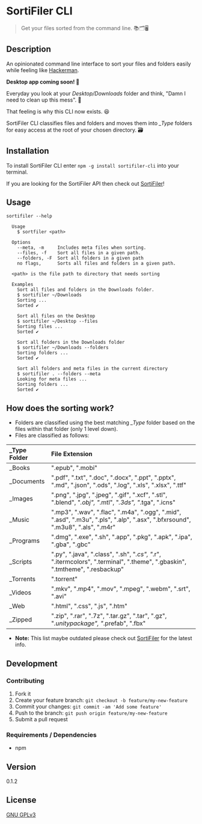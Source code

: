 # SortiFiler CLI

> Get your files sorted from the command line. 📚🗂🖥

## Description
An opinionated command line interface to sort your files and folders easily while feeling like [Hackerman](https://knowyourmeme.com/memes/hackerman).

**Desktop app coming soon! 🚀**

Everyday you look at your *Desktop/Downloads* folder and think, "Damn I need to clean up this mess". 🤦

That feeling is why this CLI now exists. 😆

SortiFiler CLI classifies files and folders and moves them into *\_Type* folders for easy access at the root of your chosen directory. 🗃

## Installation

To install SortiFiler CLI enter `npm -g install sortifiler-cli` into your terminal.

If you are looking for the SortiFiler API then check out [SortiFiler](https://github.com/yougotwill/sortifiler)!

## Usage

```
sortifiler --help

  Usage
    $ sortfiler <path>

  Options
    --meta, -m     Includes meta files when sorting.
    --files, -f    Sort all files in a given path.
    --folders, -F  Sort all folders in a given path
    no flags,      Sorts all files and folders in a given path.

  <path> is the file path to directory that needs sorting

  Examples
    Sort all files and folders in the Downloads folder.
    $ sortifiler ~/Downloads
    Sorting ...
    Sorted ✔

    Sort all files on the Desktop
    $ sortifiler ~/Desktop --files
    Sorting files ...
    Sorted ✔

    Sort all folders in the Downloads folder
    $ sortifiler ~/Downloads --folders
    Sorting folders ...
    Sorted ✔

    Sort all folders and meta files in the current directory
    $ sortifiler . --folders --meta
    Looking for meta files ...
    Sorting folders ...
    Sorted ✔
```

## How does the sorting work?

- Folders are classified using the best matching *_Type* folder based on the files within that folder (only 1 level down).
- Files are classified as follows:

| _Type Folder | File Extension                           |
| :------------- | :--------------------------------------- |
| _Books         | ".epub", ".mobi"                         |
| _Documents     | ".pdf", ".txt", ".doc", ".docx", ".ppt", ".pptx", ".md", ".json", ".ods", ".log", ".xls", ".xlsx", ".ttf" |
| _Images        | ".png", ".jpg", ".jpeg", ".gif", ".xcf", ".stl", ".blend", "*.obj", "*.mtl", "*.3ds", "*.tga", ".icns" |
| _Music         | ".mp3", ".wav", ".flac", ".m4a", ".ogg", ".mid", ".asd", ".m3u", ".pls", ".alp", ".asx", ".bfxrsound", ".m3u8", ".als", ".m4r" |
| _Programs      | ".dmg", ".exe", ".sh", ".app", ".pkg", ".apk", ".ipa", ".gba", ".gbc" |
| _Scripts       | ".py", ".java", ".class", ".sh", "*.cs", "*.r", ".itermcolors", ".terminal", ".theme", ".gbaskin", ".tmtheme", ".resbackup" |
| _Torrents      | ".torrent"                               |
| _Videos        | ".mkv", ".mp4", ".mov", ".mpeg", ".webm", ".srt", ".avi" |
| _Web           | ".html", ".css", ".js", ".htm"           |
| _Zipped        | ".zip", ".rar", ".7z", ".tar.gz", ".tar", ".gz", "*.unitypackage", "*.prefab", ".fbx" |

- **Note:** This list maybe outdated please check out [SortiFiler](https://github.com/yougotwill/sortifiler) for the latest info.

## Development

### Contributing

1. Fork it
2. Create your feature branch: `git checkout -b feature/my-new-feature`
3. Commit your changes: `git commit -am 'Add some feature'`
4. Push to the branch: `git push origin feature/my-new-feature`
5. Submit a pull request

### Requirements / Dependencies

- npm

## Version

0.1.2

## License

[GNU GPLv3](LICENSE)
